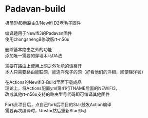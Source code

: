 # Padavan-build 
极简9MB新路由3/Newifi D2老毛子固件

编译适用于Newifi3的Padavan固件<br>
使用chongshengB修改版rt-n56u

删除基本路由之外的功能<br>
添加唯一需要的穿墙木马DA法

需要在路由上使用上网之外功能的请离开<br>
本人只需要路由能联网，能连洋鬼子的网（好看他们的洋相，顺便赚洋钱）

在Actions的Newifi3-Build里面下载成品<br>
理论上，将Actions配置yml第41行TNAME后面的NEWIFI3，<br>
改成其他rt-n56u支持的路由型号代码即可编译其他固件

Fork此项目后，点自己fork后项目的Star触发Action编译<br>
需要再次编译时，Unstar然后重新Star即可
